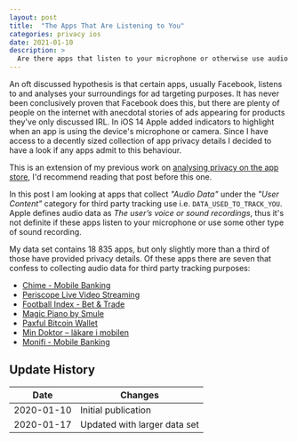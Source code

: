 ```yaml
---
layout: post
title:  "The Apps That Are Listening to You"
categories: privacy ios
date: 2021-01-10
description: >
  Are there apps that listen to your microphone or otherwise use audio data for third party tracking? If so which are they?
---
```




An oft discussed hypothesis is that certain apps, usually Facebook, listens to and analyses your surroundings for ad targeting purposes. It has never been conclusively proven that Facebook does this, but there are plenty of people on the internet with anecdotal stories of ads appearing for products they've only discussed IRL. In iOS 14 Apple added indicators to highlight when an app is using the device's microphone or camera. Since I have access to a decently sized collection of app privacy details I decided to have a look if any apps admit to this behaviour.

This is an extension of my previous work on [analysing privacy on the app store](https://hugotunius.se/2021/01/03/an-analysis-of-privacy-on-the-app-store.html), I'd recommend reading that post before this one.

In this post I am looking at apps that collect *"Audio Data"* under the *"User Content"* category for third party tracking use i.e. `DATA_USED_TO_TRACK_YOU`. Apple defines audio data as *The user’s voice or sound recordings*, thus it's not definite if these apps listen to your microphone or use some other type of sound recording.

My data set contains 18 835 apps, but only slightly more than a third of those have provided privacy details. Of these apps there are seven that confess to collecting audio data for third party tracking purposes:

+ [Chime - Mobile Banking](https://apps.apple.com/us/app/chime-mobile-banking/id836215269)
+ [Periscope Live Video Streaming](https://apps.apple.com/gb/app/periscope-live-video-streaming/id972909677)
+ [Football Index - Bet & Trade](https://apps.apple.com/gb/app/football-index-bet-trade/id1068187100)
+ [Magic Piano by Smule](https://apps.apple.com/us/app/magic-piano-by-smule/id421254504)
+ [Paxful Bitcoin Wallet](https://apps.apple.com/us/app/paxful-bitcoin-wallet/id1443813253)
+ [Min Doktor – läkare i mobilen](https://apps.apple.com/kw/app/min-doktor-l%C3%A4kare-i-mobilen/id1104213750)
+ [Monifi - Mobile Banking](https://apps.apple.com/us/app/monifi-mobile-banking/id1525138651)


## Update History

| **Date**   | **Changes**                  |
|------------|------------------------------|
| 2020-01-10 | Initial publication          |
| 2020-01-17 | Updated with larger data set |
